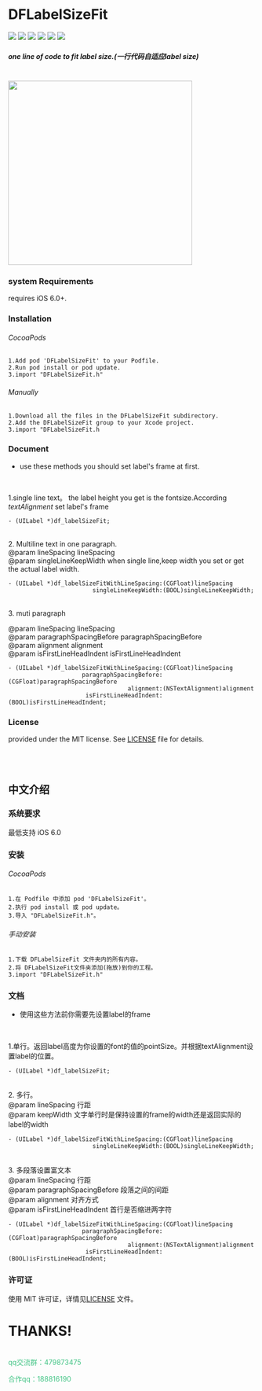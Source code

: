 # DFLabelSizeFit
<a href=""><img src="https://img.shields.io/badge/build-passing-green.svg"></a>
<a href=""><img src="https://img.shields.io/badge/pod-1.1.0-yellow.svg"></a>
<a href=""><img src="https://img.shields.io/badge/license-MIT-brightgreen.svg"></a>
<a href=""><img src="https://img.shields.io/badge/platform-iOS-blue.svg"></a>
<a href=""><img src="https://img.shields.io/badge/support-iOS%206%2B-yellowgreen.svg"></a>
<a href="https://ihoudf.github.io/" target="blank"><img src="https://img.shields.io/badge/homepage-ihoudf-brightgreen.svg"></a>

##### one line of code to fit label size.(一行代码自适应label size)
<br>
<img width="375" src="https://github.com/ihoudf/DFLabelSizeFit/blob/master/IMG_4875.JPG?raw=true">


### system Requirements
requires iOS 6.0+.

### Installation

###### CocoaPods

    1.Add pod 'DFLabelSizeFit' to your Podfile.
    2.Run pod install or pod update.
    3.import "DFLabelSizeFit.h"


###### Manually

    1.Download all the files in the DFLabelSizeFit subdirectory.
    2.Add the DFLabelSizeFit group to your Xcode project.
    3.import "DFLabelSizeFit.h

### Document
* use these methods you should set label's frame at first. 
<br>

1.single line text。 the label height you get is the fontsize.According <em>textAlignment</em> set label's frame<br>

```
- (UILabel *)df_labelSizeFit;
```

<br>
2. Multiline text in one paragraph.<br>
@param lineSpacing lineSpacing<br>
@param singleLineKeepWidth  when single line,keep width you set or get the actual label width.<br>

```
- (UILabel *)df_labelSizeFitWithLineSpacing:(CGFloat)lineSpacing
                        singleLineKeepWidth:(BOOL)singleLineKeepWidth;
```

<br>
3. muti paragraph<br>
 
 @param lineSpacing  lineSpacing<br>
 @param paragraphSpacingBefore  paragraphSpacingBefore<br>
 @param alignment   alignment<br>
 @param isFirstLineHeadIndent   isFirstLineHeadIndent<br>

```
- (UILabel *)df_labelSizeFitWithLineSpacing:(CGFloat)lineSpacing
                     paragraphSpacingBefore:(CGFloat)paragraphSpacingBefore
                                  alignment:(NSTextAlignment)alignment
                      isFirstLineHeadIndent:(BOOL)isFirstLineHeadIndent;
```

### License
provided under the MIT license. See <a href="https://github.com/ihoudf/DFLabelSizeFit/blob/master/LICENSE">LICENSE</a>  file for details.

<br>
<br>

## 中文介绍

### 系统要求
最低支持 iOS 6.0
### 安装
###### CocoaPods

    1.在 Podfile 中添加 pod 'DFLabelSizeFit'。
    2.执行 pod install 或 pod update。
    3.导入 "DFLabelSizeFit.h"。



###### 手动安装

    1.下载 DFLabelSizeFit 文件夹内的所有内容。
    2.将 DFLabelSizeFit文件夹添加(拖放)到你的工程。
    3.import "DFLabelSizeFit.h"


### 文档
* 使用这些方法前你需要先设置label的frame
<br>

1.单行。返回label高度为你设置的font的值的pointSize。并根据textAlignment设置label的位置。<br>

```
- (UILabel *)df_labelSizeFit;
```

<br>
2. 多行。<br>
@param lineSpacing 行距<br>
@param keepWidth 文字单行时是保持设置的frame的width还是返回实际的label的width<br>

```
- (UILabel *)df_labelSizeFitWithLineSpacing:(CGFloat)lineSpacing
                        singleLineKeepWidth:(BOOL)singleLineKeepWidth;
```

<br>
3. 多段落设置富文本<br>
 @param lineSpacing 行距<br>
 @param paragraphSpacingBefore 段落之间的间距<br>
 @param alignment 对齐方式<br>
 @param isFirstLineHeadIndent 首行是否缩进两字符<br>

```
- (UILabel *)df_labelSizeFitWithLineSpacing:(CGFloat)lineSpacing
                     paragraphSpacingBefore:(CGFloat)paragraphSpacingBefore
                                  alignment:(NSTextAlignment)alignment
                      isFirstLineHeadIndent:(BOOL)isFirstLineHeadIndent;
```

### 许可证
使用 MIT 许可证，详情见<a href="https://github.com/ihoudf/DFLabelSizeFit/blob/master/LICENSE">LICENSE</a> 文件。
<br>
# THANKS!
<br>
<font color="#42C485">qq交流群：479873475</font>
<br>

<font color="#42C485">合作qq：188816190</font>
<br>


